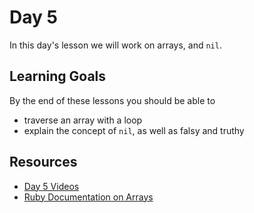 # Day 5

In this day's lesson we will work on arrays, and `nil`.

## Learning Goals

By the end of these lessons you should be able to

* traverse an array with a loop
* explain the concept of `nil`, as well as falsy and truthy

## Resources
* [Day 5 Videos](https://adaacademy.hosted.panopto.com/Panopto/Pages/Sessions/List.aspx?folderID=646484ef-baaf-4352-9378-2f95849d2a51)
* [Ruby Documentation on Arrays](http://ruby-doc.org/core-2.4.0/Array.html)

